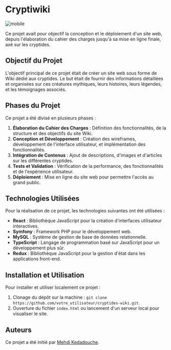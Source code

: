 # Cryptiwiki 

![mobile](https://github.com/mehdi-Kedadouche/Crypti-Wiki/assets/124891639/bcbdf172-1654-4bff-b7aa-655a609fffb9)

Ce projet avait pour objectif la conception et le déploiement d'un site web, depuis l'élaboration du cahier des charges jusqu'à sa mise en ligne finale, axé sur les cryptides.

## Objectif du Projet

L'objectif principal de ce projet était de créer un site web sous forme de Wiki dédié aux cryptides. Le but était de fournir des informations détaillées et organisées sur ces créatures mythiques, leurs histoires, leurs légendes, et les témoignages associés.

## Phases du Projet

Ce projet a été divisé en plusieurs phases :

1. **Élaboration du Cahier des Charges** : Définition des fonctionnalités, de la structure et des objectifs du site Wiki.
2. **Conception et Développement** : Création des wireframes, développement de l'interface utilisateur, et implémentation des fonctionnalités.
3. **Intégration de Contenus** : Ajout de descriptions, d'images et d'articles sur les différentes cryptides.
4. **Tests et Validation** : Vérification de la performance, des fonctionnalités et de l'expérience utilisateur.
5. **Déploiement** : Mise en ligne du site web pour permettre l'accès au grand public.

## Technologies Utilisées

Pour la réalisation de ce projet, les technologies suivantes ont été utilisées :

- **React** : Bibliothèque JavaScript pour la création d'interfaces utilisateur interactives.
- **Symfony** : Framework PHP pour le développement web.
- **MySQL** : Système de gestion de base de données relationnelle.
- **TypeScript** : Langage de programmation basé sur JavaScript pour un développement plus sûr.
- **Redux** : Bibliothèque JavaScript pour la gestion d'état dans les applications front-end.


## Installation et Utilisation

Pour installer et utiliser localement ce projet :

1. Clonage du dépôt sur la machine : `git clone https://github.com/votre_utilisateur/cryptides-wiki.git`.
2. Ouverture du fichier `index.html` ou lancement d'un serveur local pour visualiser le site.

## Auteurs

Ce projet a été initié par [Mehdi Kedadouche](https://github.com/mehdi-Kedadouche).


